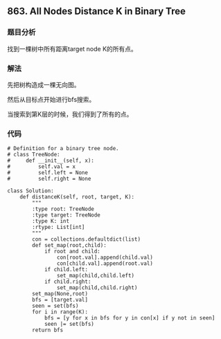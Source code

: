## 863. All Nodes Distance K in Binary Tree

### 题目分析
找到一棵树中所有距离target node K的所有点。

### 解法
先把树构造成一棵无向图。

然后从目标点开始进行bfs搜索。

当搜索到第K层的时候，我们得到了所有的点。

### 代码
```
# Definition for a binary tree node.
# class TreeNode:
#     def __init__(self, x):
#         self.val = x
#         self.left = None
#         self.right = None

class Solution:
    def distanceK(self, root, target, K):
        """
        :type root: TreeNode
        :type target: TreeNode
        :type K: int
        :rtype: List[int]
        """
        con = collections.defaultdict(list)
        def set_map(root,child):
            if root and child:
                con[root.val].append(child.val)
                con[child.val].append(root.val)
            if child.left:
                set_map(child,child.left)
            if child.right:
                set_map(child,child.right)
        set_map(None,root)
        bfs = [target.val]
        seen = set(bfs)
        for i in range(K):
            bfs = [y for x in bfs for y in con[x] if y not in seen]
            seen |= set(bfs)
        return bfs
```                

